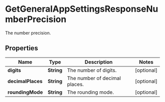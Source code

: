 

# GetGeneralAppSettingsResponseNumberPrecision

The number precision.

## Properties

| Name | Type | Description | Notes |
|------------ | ------------- | ------------- | -------------|
|**digits** | **String** | The number of digits. |  [optional] |
|**decimalPlaces** | **String** | The number of decimal places. |  [optional] |
|**roundingMode** | **String** | The rounding mode. |  [optional] |



